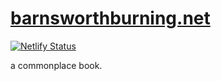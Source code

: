 # [barnsworthburning.net](https://barnsworthburning.net)

[![Netlify Status](https://api.netlify.com/api/v1/badges/ed0a20a3-fdb2-47cc-9b7e-8a516d9d308b/deploy-status)](https://app.netlify.com/sites/barnsworthburning/deploys)

a commonplace book.
